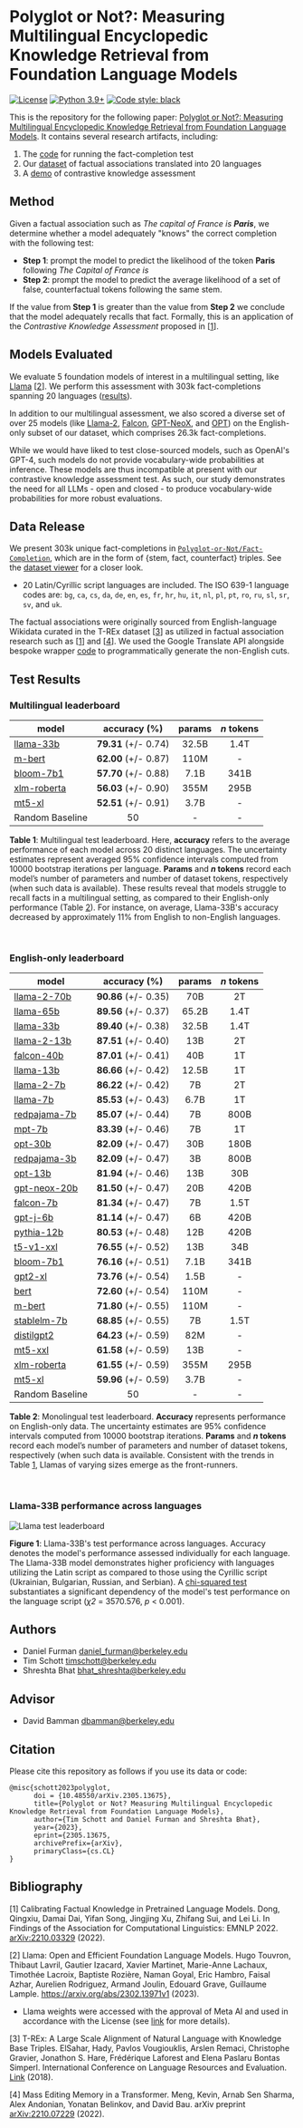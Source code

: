 # Polyglot or Not?: Measuring Multilingual Encyclopedic Knowledge Retrieval from Foundation Language Models

[![License](https://img.shields.io/badge/License-Apache_2.0-green.svg)](https://github.com/daniel-furman/Polyglot-or-Not/blob/main/LICENSE) 
[![Python 3.9+](https://img.shields.io/badge/python-3.9+-blue.svg)](https://www.python.org/downloads/release/python-390/) 
[![Code style: black](https://img.shields.io/badge/code%20style-black-000000.svg)](https://github.com/psf/black) 

This is the repository for the following paper: [Polyglot or Not?: Measuring Multilingual Encyclopedic Knowledge Retrieval from Foundation Language Models](https://arxiv.org/abs/2305.13675). It contains several research artifacts, including:

1. The [code][cka_run_main] for running the fact-completion test
2. Our [dataset][hf_data] of factual associations translated into 20 languages
3. A [demo][cka_lightweight_demo] of contrastive knowledge assessment 

## Method

Given a factual association such as *The capital of France is **Paris***, we determine whether a model adequately "knows" the correct completion with the following test:
 
* **Step 1**: prompt the model to predict the likelihood of the token **Paris** following *The Capital of France is*
* **Step 2**: prompt the model to predict the average likelihood of a set of false, counterfactual tokens following the same stem.
 
If the value from **Step 1** is greater than the value from **Step 2** we conclude that the model adequately recalls that fact. Formally, this is an application of the *Contrastive Knowledge Assessment* proposed in [[1][bib]]. 

## Models Evaluated

We evaluate 5 foundation models of interest in a multilingual setting, like [Llama](https://arxiv.org/abs/2302.13971) [[2][bib]]. We perform this assessment with 303k fact-completions spanning 20 languages ([results](https://github.com/daniel-furman/Polyglot-or-Not#test-results)). 

In addition to our multilingual assessment, we also scored a diverse set of over 25 models (like [Llama-2](https://huggingface.co/meta-llama), [Falcon](https://huggingface.co/tiiuae/falcon-40b), [GPT-NeoX](https://arxiv.org/abs/2204.06745), and [OPT](https://arxiv.org/abs/2205.01068)) on the English-only subset of our dataset, which comprises 26.3k fact-completions. 

While we would have liked to test close-sourced models, such as OpenAI's GPT-4, such models do not provide vocabulary-wide probabilities at inference. These models are thus incompatible at present with our contrastive knowledge assessment test. As such, our study demonstrates the need for all LLMs - open and closed - to produce vocabulary-wide probabilities for more robust evaluations.

## Data Release

We present 303k unique fact-completions in [`Polyglot-or-Not/Fact-Completion`][hf_data], which are in the form of {stem, fact, counterfact} triples. See the [dataset viewer](https://huggingface.co/datasets/Polyglot-or-Not/Fact-Completion/viewer/Polyglot-or-Not--Fact-Completion/English) for a closer look. 

* 20 Latin/Cyrillic script languages are included. The ISO 639-1 language codes are: `bg`, `ca`, `cs`, `da`, `de`, `en`, `es`, `fr`, `hr`, `hu`, `it`, `nl`, `pl`, `pt`, `ro`, `ru`, `sl`, `sr`, `sv`, and `uk`. 

The factual associations were originally sourced from English-language Wikidata curated in the T-REx dataset [[3][bib]] as utilized in factual association research such as [[1][bib]] and [[4][bib]]. We used the Google Translate API alongside bespoke wrapper [code](https://github.com/daniel-furman/Polyglot-or-Not/blob/main/src/dataset_caching_scripts/language_translation_helper.py) to programmatically generate the non-English cuts. 

## Test Results 

 ### **Multilingual** leaderboard
 
 | model            | accuracy (%)   | params | *n* tokens
 |------------------|:--------------:|:--------------:|:--------------:|
 | [llama-33b](https://huggingface.co/docs/transformers/main/model_doc/llama#llama) | **79.31** (+/- 0.74) | 32.5B | 1.4T |
 | [m-bert](https://huggingface.co/bert-base-multilingual-cased) |  **62.00** (+/- 0.87) | 110M | - |
 | [bloom-7b1](https://huggingface.co/bigscience/bloom-7b1)  | **57.70** (+/- 0.88) | 7.1B | 341B |
 | [xlm-roberta](https://huggingface.co/xlm-roberta-large) | **56.03** (+/- 0.90) | 355M | 295B |
 | [mt5-xl](https://huggingface.co/google/mt5-xl) |  **52.51** (+/- 0.91) | 3.7B | - |
 | Random Baseline | 50 | - | - |

 **Table 1**: Multilingual test leaderboard. Here, **accuracy** refers to the average performance of each model across 20 distinct languages. The uncertainty estimates represent averaged 95% confidence intervals computed from 10000 bootstrap iterations per language. **Params** and ***n* tokens** record each model’s number of parameters and number of dataset tokens, respectively (when such data is available). These results reveal that models struggle to recall facts in a multilingual setting, as compared to their English-only performance (Table [2](https://github.com/daniel-furman/Polyglot-or-Not#english-only-leaderboard)). For instance, on average, Llama-33B's accuracy decreased by approximately 11% from English to non-English languages.

 &nbsp; 

 ### **English-only** leaderboard
 
 | model            | accuracy (%)   | params | *n* tokens
 |------------------|:--------------:|:--------------:|:--------------:|
 | [llama-2-70b](https://huggingface.co/meta-llama) | **90.86** (+/- 0.35) | 70B | 2T |
 | [llama-65b](https://huggingface.co/docs/transformers/main/model_doc/llama#llama) | **89.56** (+/- 0.37) | 65.2B | 1.4T |
 | [llama-33b](https://huggingface.co/docs/transformers/main/model_doc/llama#llama) | **89.40** (+/- 0.38) | 32.5B | 1.4T |
 | [llama-2-13b](https://huggingface.co/meta-llama) | **87.51** (+/- 0.40) | 13B | 2T |
 | [falcon-40b](https://huggingface.co/tiiuae/falcon-40b) | **87.01** (+/- 0.41) | 40B | 1T |
 | [llama-13b](https://huggingface.co/docs/transformers/main/model_doc/llama#llama) | **86.66** (+/- 0.42) | 12.5B | 1T |
 | [llama-2-7b](https://huggingface.co/meta-llama) | **86.22** (+/- 0.42) | 7B | 2T |
 | [llama-7b](https://huggingface.co/docs/transformers/main/model_doc/llama#llama) | **85.53** (+/- 0.43) | 6.7B | 1T |
 | [redpajama-7b](https://huggingface.co/togethercomputer/RedPajama-INCITE-Base-7B-v0.1) | **85.07** (+/- 0.44) | 7B | 800B |
 | [mpt-7b](https://huggingface.co/mosaicml/mpt-7b) | **83.39** (+/- 0.46) | 7B | 1T |
 | [opt-30b](https://huggingface.co/facebook/opt-30b) | **82.09** (+/- 0.47) | 30B | 180B |
 | [redpajama-3b](https://huggingface.co/togethercomputer/RedPajama-INCITE-Base-3B-v1) | **82.09** (+/- 0.47) | 3B | 800B |
 | [opt-13b](https://huggingface.co/facebook/opt-13b) | **81.94** (+/- 0.46) | 13B | 30B |
 | [gpt-neox-20b](https://huggingface.co/EleutherAI/gpt-neox-20b) | **81.50** (+/- 0.47) | 20B | 420B |
 | [falcon-7b](https://huggingface.co/tiiuae/falcon-40b) | **81.34** (+/- 0.47) | 7B | 1.5T |
 | [gpt-j-6b](https://huggingface.co/EleutherAI/gpt-j-6b) |  **81.14** (+/- 0.47) | 6B | 420B |
 | [pythia-12b](https://huggingface.co/EleutherAI/pythia-12b) | **80.53** (+/- 0.48) | 12B | 420B |
 | [t5-v1-xxl](https://huggingface.co/google/t5-v1_1-xxl) | **76.55** (+/- 0.52) | 13B | 34B |
 | [bloom-7b1](https://huggingface.co/bigscience/bloom-7b1) | **76.16** (+/- 0.51) | 7.1B | 341B |
 | [gpt2-xl](https://huggingface.co/gpt2-xl) | **73.76** (+/- 0.54) | 1.5B | - |
 | [bert](https://huggingface.co/bert-base-uncased) | **72.60** (+/- 0.54) | 110M | - |
 | [m-bert](https://huggingface.co/bert-base-multilingual-cased) | **71.80** (+/- 0.55) | 110M | - |
 | [stablelm-7b](https://huggingface.co/stabilityai/stablelm-base-alpha-7b) | **68.85** (+/- 0.55) | 7B | 1.5T |
 | [distilgpt2](https://huggingface.co/distilgpt2) | **64.23** (+/- 0.59) | 82M | - |
 | [mt5-xxl](https://huggingface.co/google/mt5-xxl) | **61.58** (+/- 0.59) | 13B | - |
 | [xlm-roberta](https://huggingface.co/xlm-roberta-large) | **61.55** (+/- 0.59) | 355M | 295B |
 | [mt5-xl](https://huggingface.co/google/mt5-xl) |  **59.96** (+/- 0.59) | 3.7B | - |
 | Random Baseline | 50   | - | - |
 
 **Table 2**: Monolingual test leaderboard. **Accuracy** represents performance on English-only data. The uncertainty estimates are 95% confidence intervals computed from 10000 bootstrap iterations. **Params** and ***n* tokens** record each model’s number of parameters and number of dataset tokens, respectively (when such data is available. Consistent with the trends in Table [1](https://github.com/daniel-furman/Polyglot-or-Not#multilingual-leaderboard), Llamas of varying sizes emerge as the front-runners.
 
 &nbsp;

### **Llama-33B** performance across languages

![Llama test leaderboard](notebooks/viz/assets/LLaMa_h_bar_plot_final.png)

**Figure 1**: Llama-33B's test performance across languages. Accuracy denotes the model's performance assessed individually for each language. The Llama-33B model demonstrates higher proficiency with languages utilizing the Latin script as compared to those using the Cyrillic script (Ukrainian, Bulgarian, Russian, and Serbian). A [chi-squared test](https://github.com/daniel-furman/Polyglot-or-Not/blob/main/notebooks/error_analysis/EntitySigTesting.ipynb) substantiates a significant dependency of the model's test performance on the language script (*χ2* = 3570.576, *p* < 0.001).

## Authors

* Daniel Furman <daniel_furman@berkeley.edu>
* Tim Schott <timschott@berkeley.edu>
* Shreshta Bhat <bhat_shreshta@berkeley.edu>

## Advisor

* David Bamman <dbamman@berkeley.edu>

## Citation

Please cite this repository as follows if you use its data or code:

```
@misc{schott2023polyglot,
      doi = {10.48550/arXiv.2305.13675},
      title={Polyglot or Not? Measuring Multilingual Encyclopedic Knowledge Retrieval from Foundation Language Models}, 
      author={Tim Schott and Daniel Furman and Shreshta Bhat},
      year={2023},
      eprint={2305.13675,
      archivePrefix={arXiv},
      primaryClass={cs.CL}
}
```

## Bibliography 

[1] Calibrating Factual Knowledge in Pretrained Language Models. Dong, Qingxiu, Damai Dai, Yifan Song, Jingjing Xu, Zhifang Sui, and Lei Li. In Findings of the Association for Computational Linguistics: EMNLP 2022. [arXiv:2210.03329][cka] (2022).

[2] Llama: Open and Efficient Foundation Language Models. Hugo Touvron, Thibaut Lavril, Gautier Izacard, Xavier Martinet, Marie-Anne Lachaux, Timothée Lacroix, Baptiste Rozière, Naman Goyal, Eric Hambro, Faisal Azhar, Aurelien Rodriguez, Armand Joulin, Edouard Grave, Guillaume Lample. https://arxiv.org/abs/2302.13971v1 (2023).

* Llama weights were accessed with the approval of Meta AI and used in accordance with the License (see [link](https://docs.google.com/forms/d/e/1FAIpQLSfqNECQnMkycAp2jP4Z9TFX0cGR4uf7b_fBxjY_OjhJILlKGA/viewform) for more details).  

[3] T-REx: A Large Scale Alignment of Natural Language with Knowledge Base Triples. ElSahar, Hady, Pavlos Vougiouklis, Arslen Remaci, Christophe Gravier, Jonathon S. Hare, Frédérique Laforest and Elena Paslaru Bontas Simperl. International Conference on Language Resources and Evaluation. [Link][trex] (2018).

[4] Mass Editing Memory in a Transformer. Meng, Kevin, Arnab Sen Sharma, Alex Andonian, Yonatan Belinkov, and David Bau. arXiv preprint [arXiv:2210.07229][memit] (2022).




[bib]: https://github.com/daniel-furman/Polyglot-or-Not#bibliography
[hf_data]: https://huggingface.co/datasets/Polyglot-or-Not/Fact-Completion
[cka]: https://arxiv.org/abs/2210.03329
[memit]: https://arxiv.org/abs/2210.07229
[mmlu]: https://paperswithcode.com/sota/multi-task-language-understanding-on-mmlu
[mmlu_paper]: https://arxiv.org/abs/2009.03300
[trex]: http://aclanthology.lst.uni-saarland.de/L18-1544.pdf
[cka_lightweight_demo]: https://github.com/daniel-furman/Polyglot-or-Not/blob/main/notebooks/fact_completion_notebooks/fact-completion-lightweight-demo.ipynb
[cka_run_main]: https://github.com/daniel-furman/Polyglot-or-Not/blob/main/notebooks/fact_completion_notebooks/fact-completion-full-benchmark.ipynb
